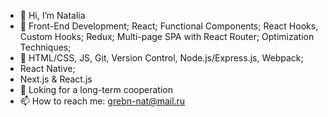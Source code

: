 - 👋 Hi, I’m Natalia
- 👀 Front-End Development; React; Functional Components; React Hooks, Custom Hooks; Redux; Multi-page SPA with React Router; Optimization Techniques;
- 🌱 HTML/CSS, JS, Git, Version Control, Node.js/Express.js, Webpack;
- React Native;
-  Next.js & React.js
- 💞️ Loking for a long-term cooperation
- 📫 How to reach me: grebn-nat@mail.ru

<!---
inner-liberte/inner-liberte is a ✨ special ✨ repository because its `README.md` (this file) appears on your GitHub profile.
You can click the Preview link to take a look at your changes.
--->
